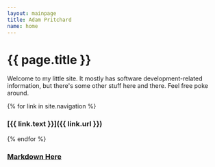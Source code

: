 ```yaml
---
layout: mainpage
title: Adam Pritchard
name: home
---
```


# {{ page.title }}

Welcome to my little site. It mostly has software development-related information,
but there's some other stuff here and there. Feel free poke around.

{% for link in site.navigation %}
### [{{ link.text }}]({{ link.url }})
{% endfor %}

### [Markdown Here <i class="icon-external-link"></i>](http://www.markdown-here.com)
